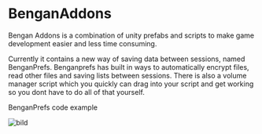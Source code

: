 # BenganAddons

Bengan Addons is a combination of unity prefabs and scripts to make game development easier and less time consuming.

Currently it contains a new way of saving data between sessions, named BenganPrefs. Benganprefs has built in ways to automatically encrypt files, read other files and saving lists between sessions.
There is also a volume manager script which you quickly can drag into your script and get working so you dont have to do all of that yourself.


BenganPrefs code example

![bild](https://user-images.githubusercontent.com/53804907/235721430-d10b691a-7837-4bab-a79f-af52e2cb595c.png)

